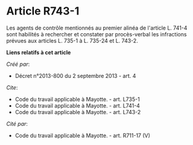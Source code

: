 # Article R743-1

Les agents de contrôle mentionnés au premier alinéa de l'article L. 741-4 sont habilités à rechercher et constater par
procès-verbal les infractions prévues aux articles L. 735-1 à L. 735-24 et L. 743-2.

**Liens relatifs à cet article**

_Créé par_:

  - Décret n°2013-800 du 2 septembre 2013 - art. 4

_Cite_:

  - Code du travail applicable à Mayotte. - art. L735-1
  - Code du travail applicable à Mayotte. - art. L741-4
  - Code du travail applicable à Mayotte. - art. L743-2

_Cité par_:

  - Code du travail applicable à Mayotte. - art. R711-17 (V)
